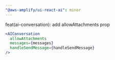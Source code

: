 ```yaml
---
"@aws-amplify/ui-react-ai": minor
---
```


feat(ai-conversation): add allowAttachments prop

```jsx
<AIConversation
  allowAttachments
  messages={messages}
  handleSendMessage={handleSendMessage}
/>
```
